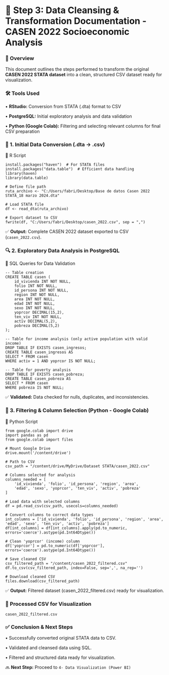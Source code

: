 # 📄 Step 3: Data Cleansing & Transformation Documentation - CASEN 2022 Socioeconomic Analysis

### 🔹 Overview

This document outlines the steps performed to transform the original **CASEN 2022 STATA dataset** into a clean, structured CSV dataset ready for visualization.

### 🛠 Tools Used

• **RStudio:** Conversion from STATA (.dta) format to CSV

• **PostgreSQL:** Initial exploratory analysis and data validation

• **Python (Google Colab):** Filtering and selecting relevant columns for final CSV preparation

### 📂 1. Initial Data Conversion (.dta → .csv)

📌 R Script

```
install.packages("haven")  # For STATA files
install.packages("data.table")  # Efficient data handling
library(haven)
library(data.table)

# Define file path
ruta_archivo <- "C:/Users/fabri/Desktop/Base de datos Casen 2022 STATA_18 marzo 2024.dta"

# Load STATA file
df <- read_dta(ruta_archivo)

# Export dataset to CSV
fwrite(df, "C:/Users/fabri/Desktop/casen_2022.csv", sep = ",")
```
✅ **Output:** Complete CASEN 2022 dataset exported to CSV (```casen_2022.csv```).

### 🔍 2. Exploratory Data Analysis in PostgreSQL

📌 SQL Queries for Data Validation
```
-- Table creation
CREATE TABLE casen (
    id_vivienda INT NOT NULL,
    folio INT NOT NULL,
    id_persona INT NOT NULL,
    region INT NOT NULL,
    area INT NOT NULL,
    edad INT NOT NULL,
    sexo INT NOT NULL,
    yoprcor DECIMAL(15,2),
    ten_viv INT NOT NULL,
    activ DECIMAL(5,2),
    pobreza DECIMAL(5,2)
);

-- Table for income analysis (only active population with valid income)
DROP TABLE IF EXISTS casen_ingresos;
CREATE TABLE casen_ingresos AS
SELECT * FROM casen
WHERE activ = 1 AND yoprcor IS NOT NULL;

-- Table for poverty analysis
DROP TABLE IF EXISTS casen_pobreza;
CREATE TABLE casen_pobreza AS
SELECT * FROM casen
WHERE pobreza IS NOT NULL;
```
✅ **Validated:** Data checked for nulls, duplicates, and inconsistencies.

### 🐍 3. Filtering & Column Selection (Python - Google Colab)

📌 Python Script
```
from google.colab import drive
import pandas as pd
from google.colab import files

# Mount Google Drive
drive.mount('/content/drive')

# Path to CSV
csv_path = "/content/drive/MyDrive/Dataset STATA/casen_2022.csv"

# Columns selected for analysis
columns_needed = [
    'id_vivienda', 'folio', 'id_persona', 'region', 'area',
    'edad', 'sexo', 'yoprcor', 'ten_viv', 'activ', 'pobreza'
]

# Load data with selected columns
df = pd.read_csv(csv_path, usecols=columns_needed)

# Convert columns to correct data types
int_columns = ['id_vivienda', 'folio', 'id_persona', 'region', 'area', 'edad', 'sexo', 'ten_viv', 'activ', 'pobreza']
df[int_columns] = df[int_columns].apply(pd.to_numeric, errors='coerce').astype(pd.Int64Dtype())

# Clean 'yoprcor' (income) column
df['yoprcor'] = pd.to_numeric(df['yoprcor'], errors='coerce').astype(pd.Int64Dtype())

# Save cleaned CSV
csv_filtered_path = "/content/casen_2022_filtered.csv"
df.to_csv(csv_filtered_path, index=False, sep=',', na_rep='')

# Download cleaned CSV
files.download(csv_filtered_path)
```
✅ **Output:** Filtered dataset (casen_2022_filtered.csv) ready for visualization.

### 📁 Processed CSV for Visualization

```
casen_2022_filtered.csv
```

### ✅ Conclusion & Next Steps

• Successfully converted original STATA data to CSV.

• Validated and cleansed data using SQL.

• Filtered and structured data ready for visualization.

🔜 **Next Step:** 
Proceed to ```4- Data Visualization (Power BI)``` 


